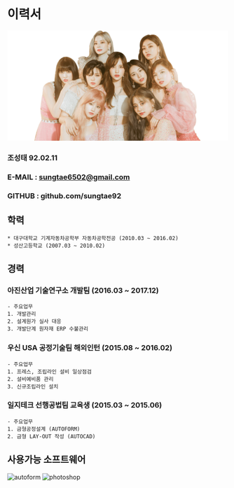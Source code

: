 # 이력서
![사진](https://github.com/sungtae92/smart_factory/blob/master/banner.png?raw=true)

 ### 조성태 92.02.11
 ### E-MAIL : sungtae6502@gmail.com
 ### GITHUB : github.com/sungtae92
 

## 학력

	* 대구대학교 기계자동차공학부 자동차공학전공 (2010.03 ~ 2016.02)
	* 성산고등학교 (2007.03 ~ 2010.02)


## 경력

### 아진산업 기술연구소 개발팀 (2016.03 ~ 2017.12)
	- 주요업무
	1. 개발관리
	2. 설계원가 실사 대응
	3. 개발단계 원자재 ERP 수불관리
### 우신 USA 공정기술팀 해외인턴 (2015.08 ~ 2016.02)
	- 주요업무
	1. 프레스, 조립라인 설비 일상점검
	2. 설비예비품 관리
	3. 신규조립라인 설치
### 일지테크 선행공법팀 교육생 (2015.03 ~ 2015.06)
	- 주요업무
	1. 금형공정설계 (AUTOFORM)
	2. 금형 LAY-OUT 작성 (AUTOCAD)
	
## 사용가능 소프트웨어		
<img alt="autoform" src="https://www.autoform.com/fileadmin/public/Redaktion/en/homepage/Images/Logos/AutoForm-Logo.png" width="64" height="32"/> <img alt="photoshop" src="https://upload.wikimedia.org/wikipedia/commons/thumb/a/af/Adobe_Photoshop_CC_icon.svg/220px-Adobe_Photoshop_CC_icon.svg.png" width="32" height="32"/> 
